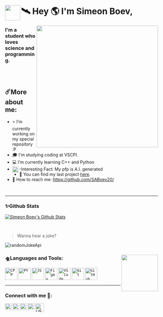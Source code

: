 <h1> <img align="left" width="50px" height="50px" src="https://media.discordapp.net/attachments/895715530588172288/1022599829328773130/668956fd1bbe41707a7f8d93bc65ce29.gif">🛰️ Hey 🌎 I'm Simeon Boev, </h1> 


<img width="400px" align = "right" src="https://media.discordapp.net/attachments/895715530588172288/1022598684715798538/0d41202083aef7f6798585ade0e35f7a.gif">


<h3>I'm a student who loves science and programming.</h3>

<br>
<br>

<h2>☄️More about me: </h2>

- ⭐ I’m currently working on my special repository :P
- 🎓 I'm studying coding at VSCPI.
- 💻 I’m currently learning C++ and Python
- <img align="left" width="20px" height="20px" src="https://media1.giphy.com/media/3ohhwjCvlkO6qGX6Ra/giphy.gif?cid=ecf05e47xbuybqpbhpf0lcfzs0sakk3uvppv6983qih4zn7j&rid=giphy.gif&ct=s"> -Interesting Fact: My pfp is A.I. generated
- 🔭 You can find my last project <a href="https://github.com/SYSolakov20/onsens">here</a>.  <!-- Im very proud of it LOL... -->
- 📡 How to reach me: https://github.com/SABoev20/ <!-- just kidding :P -->
<!-- And I love trolling people and leaving eastereggs -->

<br>
<hr>

### ✨Github Stats

  <a href="https://github.com/saboev20/github-readme-stats"><img alt="Simeon Boev's Github Stats" src="https://github-readme-stats.vercel.app/api?username=saboev20&show_icons=true&count_private=true&theme=react&hide_border=true&bg_color=0D1117" /></a>
  
<br>

> Wanna hear a joke? 

<img alt="randomJokeApi" src="https://readme-jokes.vercel.app/api?hideBorder&theme=cobalt&qColor=%2323bbdb&aColor=%23944bcc">


### 🛸Languages and Tools: <img align="right" width="120" height="120" src="https://media.discordapp.net/attachments/895715530588172288/1022610710997499914/Screenshot_2022-09-22_234716.png" ></h2>


<code><img alt="CPP" width="40px" src="https://media.discordapp.net/attachments/895715530588172288/1022573176993099846/icons8-c-50.png" ></code>
<code><img alt="PY" width="40px" src="https://media.discordapp.net/attachments/895715530588172288/1022573363778035792/icons8-python-50.png" ></code>
<code><img alt="JS" width="40px" src="https://media.discordapp.net/attachments/895715530588172288/1022573269594951800/icons8-javascript-50.png" ></code>
<code><img alt="Figma" width="40px" src="https://media.discordapp.net/attachments/895715530588172288/1022575159867084820/icons8-figma-50.png" ></code>
<code><img alt="VS Code" width="40px" src="https://media.discordapp.net/attachments/895715530588172288/1022573737092055100/icons8-visual-studio-50.png"></code>
<code><img alt="Git" width="40px" src="https://media.discordapp.net/attachments/895715530588172288/1022575410770350110/icons8-git-50.png" ></code>
<code><img  alt="GitHub" width="40px" src="https://media.discordapp.net/attachments/895715530588172288/1022574844778397826/icons8-github-50.png" ></code>
  
 <hr>


  ### Connect with me 📡:
<p align = "left">
<a href ="http://www.youtube.com" ><img align="left" alt="fb" width="22px" src="https://cdn.jsdelivr.net/npm/simple-icons@v3/icons/youtube.svg" /><a/>
<a href ="https://discord.com/"><img align="left" alt="Discord" width="22px" src="https://media.discordapp.net/attachments/895715530588172288/1022576073331986552/icons8-discord-50.png" /><a/>
<img align="left" alt="https://outlook.office.com/mail/inbox" width="22px" src="https://cdn.jsdelivr.net/npm/simple-icons@v3/icons/twitter.svg" />
<img align="left" alt="codeSTACKr | Instagram" width="22px" src="https://cdn.jsdelivr.net/npm/simple-icons@v3/icons/instagram.svg" />
 <img align="left" alt="UFO" width="28px" src="https://media.discordapp.net/attachments/895715530588172288/1022614095549186069/icons8-ufo-50.png" />
 </p>
<br>
 
